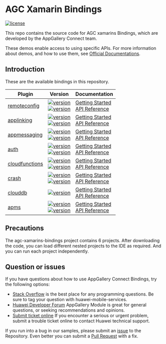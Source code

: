 # AGC Xamarin Bindings
[![license](https://img.shields.io/badge/license-Apache--2.0-green)](./LICENCE)

This repo contains the source code for AGC xamarins Bindings, which are developed by the AppGallery Connect team.

These demos enable access to using specific APIs. For more information
about demos, and how to use them, see
[Official Documentations](https://developer.huawei.com/consumer/en/doc/development/AppGallery-connect-Guides/agc-get-started).


## Introduction
These are the available bindings in this repository.

| Plugin | Version | Documentation |
|--------|-----|-----|
| [remoteconfig](./remoteconfig) | [![version](https://img.shields.io/nuget/v/Huawei.Agconnect.iOS.Remoteconfig.svg?label=Xamarin.iOS)](https://www.nuget.org/packages/Huawei.Agconnect.iOS.Remoteconfig) <br>[![version](https://img.shields.io/nuget/v/Huawei.Agconnect.Remoteconfig.svg?label=Xamarin.Android)](https://www.nuget.org/packages/Huawei.Agconnect.Remoteconfig)|[Getting Started](https://developer.huawei.com/consumer/en/doc/development/AppGallery-connect-Guides/remoteconfig-xamarin-releasenotes-0000001135676681) <br/> [API Reference](https://developer.huawei.com/consumer/en/doc/development/AppGallery-connect-References/remoteconfig-overview-main-0000001088768192) |
| [applinking](./applinking)|[![version](https://img.shields.io/nuget/v/Huawei.Agconnect.iOS.Applinking.svg?label=Xamarin.iOS)](https://www.nuget.org/packages/Huawei.Agconnect.iOS.Applinking) <br>[![version](https://img.shields.io/nuget/v/Huawei.Agconnect.Applinking.svg?label=Xamarin.Android)](https://www.nuget.org/packages/Huawei.Agconnect.iOS.Applinking)|[Getting Started](https://developer.huawei.com/consumer/en/doc/development/AppGallery-connect-Guides/agc-get-started-xamarin#h1-1617284872937-1) <br/> [API Reference](https://developer.huawei.com/consumer/en/doc/development/AppGallery-connect-References/applinking-overview-main-0000001076677086) |
| [appmessaging](./appmessaging)|[![version](https://img.shields.io/nuget/v/Huawei.Agconnect.iOS.Appmessaging.svg?label=Xamarin.iOS)](https://www.nuget.org/packages/Huawei.Agconnect.iOS.Appmessaging) <br>[![version](https://img.shields.io/nuget/v/Huawei.Agconnect.Appmessaging.svg?label=Xamarin.Android)](https://www.nuget.org/packages/Huawei.Agconnect.Appmessaging)|[Getting Started](https://developer.huawei.com/consumer/en/doc/development/AppGallery-connect-Guides/agc-get-started-xamarin#h1-1617284872937-1) <br/> [API Reference](https://developer.huawei.com/consumer/en/doc/development/AppGallery-connect-References/appmessaging-overview-main-0000001070934262) |
| [auth](./auth)|[![version](https://img.shields.io/nuget/v/Huawei.Agconnect.iOS.Auth.svg?label=Xamarin.iOS)](https://www.nuget.org/packages/Huawei.Agconnect.iOS.Auth) <br>[![version](https://img.shields.io/nuget/v/Huawei.Agconnect.Auth.svg?label=Xamarin.Android)](https://www.nuget.org/packages/Huawei.Agconnect.Auth) |[Getting Started](https://developer.huawei.com/consumer/en/doc/development/AppGallery-connect-Guides/agc-get-started-xamarin#h1-1617284872937-1) <br/> [API Reference](https://developer.huawei.com/consumer/en/doc/development/AppGallery-connect-References/auth-overview-main-0000001098779626) |
| [cloudfunctions](./cloudfunctions)|[![version](https://img.shields.io/nuget/v/Huawei.Agconnect.iOS.Function.svg?label=Xamarin.iOS)](https://www.nuget.org/packages/Huawei.Agconnect.Function) <br>[![version](https://img.shields.io/nuget/v/Huawei.Agconnect.Function.svg?label=Xamarin.Android)](https://www.nuget.org/packages/Huawei.Agconnect.iOS.Function) |[Getting Started](https://developer.huawei.com/consumer/en/doc/development/AppGallery-connect-Guides/agc-get-started-xamarin#h1-1617284872937-1) <br/> [API Reference](https://developer.huawei.com/consumer/en/doc/development/AppGallery-connect-References/cloudfunctions-overview-main-0000001097403208) |
| [crash](./crash)|[![version](https://img.shields.io/nuget/v/Huawei.Agconnect.iOS.Crash.svg?label=Xamarin.iOS)](https://www.nuget.org/packages/Huawei.Agconnect.iOS.Crash) <br>[![version](https://img.shields.io/nuget/v/Huawei.Agconnect.Crash.svg?label=Xamarin.Android)](https://www.nuget.org/packages/Huawei.Agconnect.Crash)|[Getting Started](https://developer.huawei.com/consumer/en/doc/development/AppGallery-connect-Guides/agc-get-started-xamarin#h1-1617284872937-1) <br/> [API Reference](https://developer.huawei.com/consumer/en/doc/development/AppGallery-connect-References/crash-overview-main-0000001130785207) |
|[clouddb](./clouddb)|[![version](https://img.shields.io/nuget/v/Huawei.Agconnect.CloudDatabase.svg?label=Xamarin.Android)](https://www.nuget.org/packages/Huawei.Agconnect.CloudDatabase) |[Getting Started](https://developer.huawei.com/consumer/en/doc/development/AppGallery-connect-Guides/agc-get-started-xamarin#h1-1617284872937-1) <br/> [API Reference](https://developer.huawei.com/consumer/en/doc/development/AppGallery-connect-References/clouddb-xamarin-0000001111776788) |
| [apms](./apms)|[![version](https://img.shields.io/nuget/v/Huawei.Agconnect.iOS.Apms.svg?label=Xamarin.iOS)](https://www.nuget.org/packages/Huawei.Agconnect.iOS.Apms) <br>[![version](https://img.shields.io/nuget/v/Huawei.Agconnect.Apms.svg?label=Xamarin.Android)](https://www.nuget.org/packages/Huawei.Agconnect.Apms)|[Getting Started](https://developer.huawei.com/consumer/en/doc/development/AppGallery-connect-Guides/agc-get-started-xamarin#h1-1617284872937-1) <br/> [API Reference](https://developer.huawei.com/consumer/en/doc/development/AppGallery-connect-References/android-0000001186572763) |



## Precautions
The agc-xamarins-bindings project contains 6 projects. After downloading the code, you can load different nested projects to the IDE as required. And you can run each project independently.

## Question or issues
If you have questions about how to use AppGallery Connect Bindings, try the following options:  
* [Stack Overflow](https://stackoverflow.com/questions/tagged/appgallery) is the best place for any programming questions. Be sure to tag your question with huawei-mobile-services.  
* [Huawei Developer Forum](https://forums.developer.huawei.com/forumPortal/en/home?fid=0101188387844930001) AppGallery Module is great for general questions, or seeking recommendations and opinions.
* [Submit ticket online](https://developer.huawei.com/consumer/en/support/feedback/#/) If you encounter a serious or urgent problem, submit a trouble ticket online to contact Huawei technical support.

If you run into a bug in our samples, please submit an [issue](https://github.com/AppGalleryConnect/agc-android-bindings/issues) to the Repository. Even better you can submit a [Pull Request](https://github.com/AppGalleryConnect/agc-android-bindings/pulls) with a fix.

